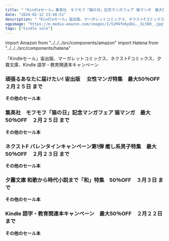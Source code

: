 ```yaml
---
title: "「Kindleセール」集英社　モフモフ「猫の日」記念マンガフェア 猫マンガ　最大50％OFF、Kindle 語学・教育関連本キャンペーン"
date: "2024-02-12 23:48:51"
description: "「Kindleセール」宙出版、マーガレットコミックス、ネクストFコミックス、夕霧文庫、Kindle 語学・教育関連本キャンペーン"
ogpimage: "https://m.media-amazon.com/images/I/51M4fe6yQkL._SL500_.jpg"
tags: ["kindle sale"]
---
```

import Amazon from "../../../src/components/amazon"
import Hatena from "../../../src/components/hatena"

「Kindleセール」宙出版、マーガレットコミックス、ネクストFコミックス、夕霧文庫、Kindle 語学・教育関連本キャンペーン



### 頑張るあなたに届けたい! 宙出版　 女性マンガ特集　最大50％OFF　２月２５日 まで


<Amazon asin="B0C1C7DBY8" />



<Amazon asin="B0C1C6NCSZ" />



<Amazon asin="B09LLVJJ25" />


**その他のセール本**

<Hatena src="https://kyukyunyorituryo.github.io/kindle_sale/20240225s38760/" title=""/>

### 集英社　モフモフ「猫の日」記念マンガフェア 猫マンガ　最大50％OFF　２月２５日 まで


<Amazon asin="B0CLDGN7XL" />



<Amazon asin="B0CCDHV2L7" />



<Amazon asin="B0BYSVZMNT" />


**その他のセール本**

<Hatena src="https://kyukyunyorituryo.github.io/kindle_sale/20240225s38758/" title=""/>

### ネクストF バレンタインキャンペーン第1弾 癒し系男子特集　最大50％OFF　２月２３日 まで


<Amazon asin="B09CYP864Y" />



<Amazon asin="B06X9TW5R9" />



<Amazon asin="B09QCSWHHN" />


**その他のセール本**

<Hatena src="https://kyukyunyorituryo.github.io/kindle_sale/20240223s38796/" title=""/>

### 夕霧文庫 和歌から時代小説まで「和」特集　50％OFF　３月３日 まで


<Amazon asin="B0CK4CN6CS" />



<Amazon asin="B0CQY6L4CN" />



<Amazon asin="B0CNC1TFZ8" />


**その他のセール本**

<Hatena src="https://kyukyunyorituryo.github.io/kindle_sale/20240303s38764/" title=""/>

### Kindle 語学・教育関連本キャンペーン　最大50％OFF　２月２２日 まで

**その他のセール本**

<Hatena src="https://kyukyunyorituryo.github.io/kindle_sale/20240222a24474031051/" title=""/>
